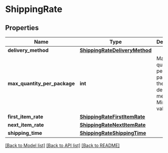 # ShippingRate

## Properties
Name | Type | Description | Notes
------------ | ------------- | ------------- | -------------
**delivery_method** | [**ShippingRateDeliveryMethod**](ShippingRateDeliveryMethod.md) |  | 
**max_quantity_per_package** | **int** | Maximum quantity per package for the given delivery method. Minimum value is 1. | 
**first_item_rate** | [**ShippingRateFirstItemRate**](ShippingRateFirstItemRate.md) |  | 
**next_item_rate** | [**ShippingRateNextItemRate**](ShippingRateNextItemRate.md) |  | 
**shipping_time** | [**ShippingRateShippingTime**](ShippingRateShippingTime.md) |  | [optional] 

[[Back to Model list]](../README.md#documentation-for-models) [[Back to API list]](../README.md#documentation-for-api-endpoints) [[Back to README]](../README.md)


